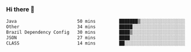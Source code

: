 ### Hi there 👋

<!--START_SECTION:waka-->

```txt
Java                       50 mins         ███████▒░░░░░░░░░░░░░░░░░   29.69 %
Other                      34 mins         █████░░░░░░░░░░░░░░░░░░░░   20.21 %
Brazil Dependency Config   30 mins         ████▒░░░░░░░░░░░░░░░░░░░░   17.89 %
JSON                       27 mins         ████░░░░░░░░░░░░░░░░░░░░░   16.02 %
CLASS                      14 mins         ██░░░░░░░░░░░░░░░░░░░░░░░   08.32 %
```

<!--END_SECTION:waka-->

<!--
**jerry-shao/jerry-shao** is a ✨ _special_ ✨ repository because its `README.md` (this file) appears on your GitHub profile.

Here are some ideas to get you started:

- 🔭 I’m currently working on ...
- 🌱 I’m currently learning ...
- 👯 I’m looking to collaborate on ...
- 🤔 I’m looking for help with ...
- 💬 Ask me about ...
- 📫 How to reach me: ...
- 😄 Pronouns: ...
- ⚡ Fun fact: ...
-->
